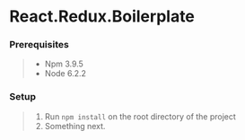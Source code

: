 # React.Redux.Boilerplate


### Prerequisites
> - Npm 3.9.5
> - Node 6.2.2

### Setup
> 1. Run `npm install` on the root directory of the project
> 2. Something next.
